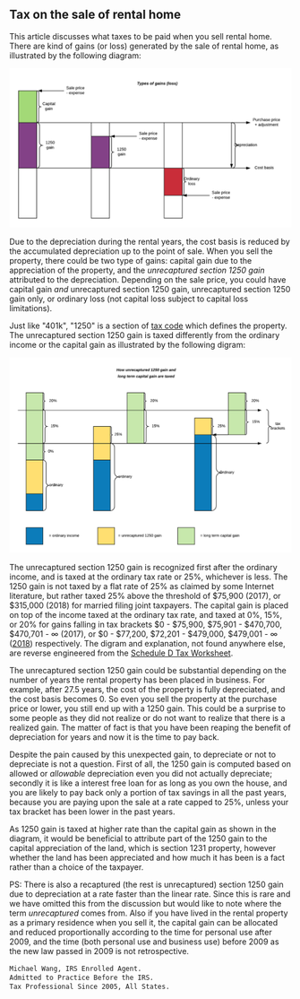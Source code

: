 ## Tax on the sale of rental home

This article discusses what taxes to be paid when you sell rental
home. There are kind of gains (or loss) generated by the sale of
rental home, as illustrated by the following diagram:

![1250 gain](https://raw.githubusercontent.com/michaelxwang/images/master/20181125-1250-gain.png)

Due to the depreciation during the rental years,
the cost basis is reduced by the accumulated depreciation up to the point
of sale. When you sell the property, there could be two type of gains:
capital gain due to the appreciation of the property, and the *unrecaptured
section 1250 gain* attributed to the depreciation. Depending on the sale
price, you could have capital gain *and* unrecaptured section 1250 gain,
unrecaptured section 1250 gain only, or ordinary loss (not capital loss
subject to capital loss limitations).

Just like "401k", "1250" is a section of [tax
code](https://www.law.cornell.edu/uscode/text/26/1250) which defines
the property. The unrecaptured section 1250 gain is taxed differently
from the ordinary income or the capital gain as illustrated by the
following digram:

![1250 tax](https://raw.githubusercontent.com/michaelxwang/images/master/20181125-1250-tax.png)

The unrecaptured section 1250 gain is recognized first after the ordinary
income, and is taxed at the ordinary tax rate or 25%, whichever is
less. The 1250 gain is not taxed by a flat rate of 25% as claimed by
some Internet literature, but rather taxed 25% above the threshold
of \$75,900 (2017), or \$315,000 (2018) for married filing joint
taxpayers. The capital gain is placed on top of the income taxed at the
ordinary tax rate, and taxed at 0%, 15%, or 20% for gains falling in
tax brackets \$0 - \$75,900, \$75,901 - \$470,700, \$470,701 - ∞
(2017), or \$0 - \$77,200, \$72,201 - \$479,000, \$479,001 - ∞
([2018](https://en.wikipedia.org/wiki/Capital_gains_tax_in_the_United_States))
respectively. The digram and explanation, not found anywhere else, are
reverse engineered from the [Schedule D Tax
Worksheet](https://www.irs.gov/pub/irs-prior/i1040sd--2017.pdf#page=15).

The unrecaptured section 1250 gain could be substantial depending on
the number of years the rental property has been placed in business. For
example, after 27.5 years, the cost of the property is fully depreciated,
and the cost basis becomes 0. So even you sell the property at the
purchase price or lower, you still end up with a 1250 gain. This could be
a surprise to some people as they did not realize or do not want to
realize that there is a realized gain. The matter of fact is that
you have been reaping the benefit of depreciation for years and now it
is the time to pay back.

Despite the pain caused by this unexpected gain, to depreciate or not to
depreciate is not a question. First of all, the 1250 gain is computed
based on allowed or *allowable* depreciation even you did not actually
depreciate; secondly it is like a interest free loan for as long as you
own the house, and you are likely to pay back only a portion of tax savings in
all the past years, because you are paying upon the sale at a rate
capped to 25%, unless your tax bracket has been lower in the past years.

As 1250 gain is taxed at higher rate than the capital gain as shown in
the diagram, it would be beneficial to attribute part of the 1250 gain
to the capital appreciation of the land, which is section 1231 property,
however whether the land has been appreciated and how much it has been
is a fact rather than a choice of the taxpayer.

PS: There is also a recaptured (the rest is unrecaptured) section 1250
gain due to depreciation at a rate faster than the linear rate.
Since this is rare and we have omitted this from the discussion but would like to note
where the term *unrecaptured* comes from. Also if you
have lived in the rental property as a primary residence when you sell it,
the capital gain can be allocated and reduced proportionally according to the time for
personal use after 2009, and the time (both personal use and business use)
before 2009 as the new law passed in 2009 is not retrospective.

``` 
Michael Wang, IRS Enrolled Agent.  
Admitted to Practice Before the IRS.  
Tax Professional Since 2005, All States.  
```
